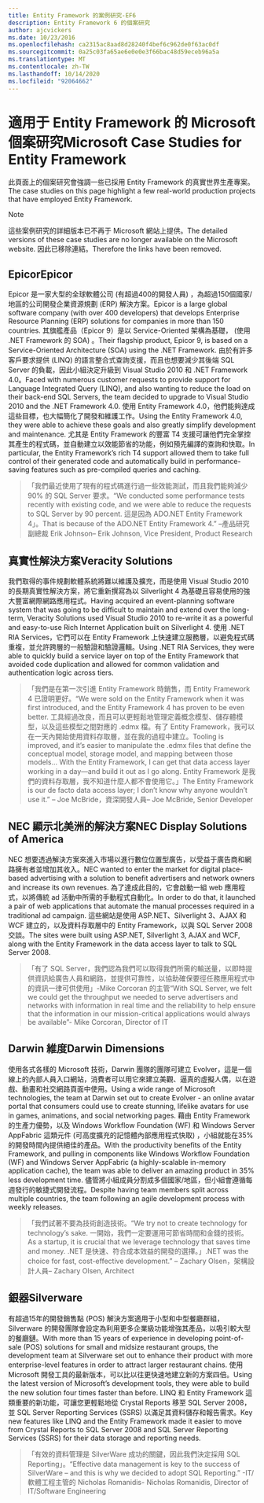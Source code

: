 ```yaml
---
title: Entity Framework 的案例研究-EF6
description: Entity Framework 6 的個案研究
author: ajcvickers
ms.date: 10/23/2016
ms.openlocfilehash: ca2315ac8aad8d28240f4bef6c962de0f63ac0df
ms.sourcegitcommit: 0a25c03fa65ae6e0e0e3f66bac48d59eceb96a5a
ms.translationtype: MT
ms.contentlocale: zh-TW
ms.lasthandoff: 10/14/2020
ms.locfileid: "92064662"
---
```

# <a name="microsoft-case-studies-for-entity-framework"></a><span data-ttu-id="42571-103">適用于 Entity Framework 的 Microsoft 個案研究</span><span class="sxs-lookup"><span data-stu-id="42571-103">Microsoft Case Studies for Entity Framework</span></span>
<span data-ttu-id="42571-104">此頁面上的個案研究會強調一些已採用 Entity Framework 的真實世界生產專案。</span><span class="sxs-lookup"><span data-stu-id="42571-104">The case studies on this page highlight a few real-world production projects that have employed Entity Framework.</span></span>
> [!NOTE]
> <span data-ttu-id="42571-105">這些案例研究的詳細版本已不再于 Microsoft 網站上提供。</span><span class="sxs-lookup"><span data-stu-id="42571-105">The detailed versions of these case studies are no longer available on the Microsoft website.</span></span> <span data-ttu-id="42571-106">因此已移除連結。</span><span class="sxs-lookup"><span data-stu-id="42571-106">Therefore the links have been removed.</span></span>

## <a name="epicor"></a><span data-ttu-id="42571-107">Epicor</span><span class="sxs-lookup"><span data-stu-id="42571-107">Epicor</span></span>
<span data-ttu-id="42571-108">Epicor 是一家大型的全球軟體公司 (有超過400的開發人員) ，為超過150個國家/地區的公司開發企業資源規劃 (ERP) 解決方案。</span><span class="sxs-lookup"><span data-stu-id="42571-108">Epicor is a large global software company (with over 400 developers) that develops Enterprise Resource Planning (ERP) solutions for companies in more than 150 countries.</span></span>
<span data-ttu-id="42571-109">其旗艦產品（Epicor 9）是以 Service-Oriented 架構為基礎， (使用 .NET Framework 的 SOA) 。</span><span class="sxs-lookup"><span data-stu-id="42571-109">Their flagship product, Epicor 9, is based on a Service-Oriented Architecture (SOA) using the .NET Framework.</span></span>
<span data-ttu-id="42571-110">由於有許多客戶要求提供 (LINQ) 的語言整合式查詢支援，而且也想要減少其後端 SQL Server 的負載，因此小組決定升級到 Visual Studio 2010 和 .NET Framework 4.0。</span><span class="sxs-lookup"><span data-stu-id="42571-110">Faced with numerous customer requests to provide support for Language Integrated Query (LINQ), and also wanting to reduce the load on their back-end SQL Servers, the team decided to upgrade to Visual Studio 2010 and the .NET Framework 4.0.</span></span>
<span data-ttu-id="42571-111">使用 Entity Framework 4.0，他們能夠達成這些目標，也大幅簡化了開發和維護工作。</span><span class="sxs-lookup"><span data-stu-id="42571-111">Using the Entity Framework 4.0, they were able to achieve these goals and also greatly simplify development and maintenance.</span></span>
<span data-ttu-id="42571-112">尤其是 Entity Framework 的豐富 T4 支援可讓他們完全掌控其產生的程式碼，並自動建立以效能節省的功能，例如預先編譯的查詢和快取。</span><span class="sxs-lookup"><span data-stu-id="42571-112">In particular, the Entity Framework’s rich T4 support allowed them to take full control of their generated code and automatically build in performance-saving features such as pre-compiled queries and caching.</span></span>

> <span data-ttu-id="42571-113">「我們最近使用了現有的程式碼進行過一些效能測試，而且我們能夠減少90% 的 SQL Server 要求。</span><span class="sxs-lookup"><span data-stu-id="42571-113">“We conducted some performance tests recently with existing code, and we were able to reduce the requests to SQL Server by 90 percent.</span></span>
<span data-ttu-id="42571-114">這是因為 ADO.NET Entity Framework 4」。</span><span class="sxs-lookup"><span data-stu-id="42571-114">That is because of the ADO.NET Entity Framework 4.”</span></span> <span data-ttu-id="42571-115">–產品研究副總裁 Erik Johnson</span><span class="sxs-lookup"><span data-stu-id="42571-115">– Erik Johnson, Vice President, Product Research</span></span>  

## <a name="veracity-solutions"></a><span data-ttu-id="42571-116">真實性解決方案</span><span class="sxs-lookup"><span data-stu-id="42571-116">Veracity Solutions</span></span>
<span data-ttu-id="42571-117">我們取得的事件規劃軟體系統將難以維護及擴充，而是使用 Visual Studio 2010 的長期真實性解決方案，將它重新撰寫為以 Silverlight 4 為基礎且容易使用的強大豐富網際網路應用程式。</span><span class="sxs-lookup"><span data-stu-id="42571-117">Having acquired an event-planning software system that was going to be difficult to maintain and extend over the long-term, Veracity Solutions used Visual Studio 2010 to re-write it as a powerful and easy-to-use Rich Internet Application built on Silverlight 4.</span></span>
<span data-ttu-id="42571-118">使用 .NET RIA Services，它們可以在 Entity Framework 上快速建立服務層，以避免程式碼重複，並允許跨層的一般驗證和驗證邏輯。</span><span class="sxs-lookup"><span data-stu-id="42571-118">Using .NET RIA Services, they were able to quickly build a service layer on top of the Entity Framework that avoided code duplication and allowed for common validation and authentication logic across tiers.</span></span>  

> <span data-ttu-id="42571-119">「我們是在第一次引進 Entity Framework 時銷售，而 Entity Framework 4 已證明更好。</span><span class="sxs-lookup"><span data-stu-id="42571-119">“We were sold on the Entity Framework when it was first introduced, and the Entity Framework 4 has proven to be even better.</span></span>
<span data-ttu-id="42571-120">工具經過改良，而且可以更輕鬆地管理定義概念模型、儲存體模型，以及這些模型之間對應的 .edmx 檔。有了 Entity Framework，我可以在一天內開始使用資料存取層，並在我的過程中建立。</span><span class="sxs-lookup"><span data-stu-id="42571-120">Tooling is improved, and it’s easier to manipulate the .edmx files that define the conceptual model, storage model, and mapping between those models... With the Entity Framework, I can get that data access layer working in a day—and build it out as I go along.</span></span>
<span data-ttu-id="42571-121">Entity Framework 是我們的資料存取層，我不知道什麼人都不會使用它。」</span><span class="sxs-lookup"><span data-stu-id="42571-121">The Entity Framework is our de facto data access layer; I don’t know why anyone wouldn’t use it.”</span></span> <span data-ttu-id="42571-122">– Joe McBride，資深開發人員</span><span class="sxs-lookup"><span data-stu-id="42571-122">– Joe McBride, Senior Developer</span></span>

## <a name="nec-display-solutions-of-america"></a><span data-ttu-id="42571-123">NEC 顯示北美洲的解決方案</span><span class="sxs-lookup"><span data-stu-id="42571-123">NEC Display Solutions of America</span></span>
<span data-ttu-id="42571-124">NEC 想要透過解決方案來進入市場以進行數位位置型廣告，以受益于廣告商和網路擁有者並增加其收入。</span><span class="sxs-lookup"><span data-stu-id="42571-124">NEC wanted to enter the market for digital place-based advertising with a solution to benefit advertisers and network owners and increase its own revenues.</span></span>
<span data-ttu-id="42571-125">為了達成此目的，它會啟動一組 web 應用程式，以將傳統 ad 活動中所需的手動程式自動化。</span><span class="sxs-lookup"><span data-stu-id="42571-125">In order to do that, it launched a pair of web applications that automate the manual processes required in a traditional ad campaign.</span></span>
<span data-ttu-id="42571-126">這些網站是使用 ASP.NET、Silverlight 3、AJAX 和 WCF 建立的，以及資料存取層中的 Entity Framework，以與 SQL Server 2008 交談。</span><span class="sxs-lookup"><span data-stu-id="42571-126">The sites were built using ASP.NET, Silverlight 3, AJAX and WCF, along with the Entity Framework in the data access layer to talk to SQL Server 2008.</span></span>

> <span data-ttu-id="42571-127">「有了 SQL Server，我們認為我們可以取得我們所需的輸送量，以即時提供資訊給廣告人員和網路，並提供可靠性，以協助確保要徑任務應用程式中的資訊一律可供使用」-Mike Corcoran 的主管</span><span class="sxs-lookup"><span data-stu-id="42571-127">“With SQL Server, we felt we could get the throughput we needed to serve advertisers and networks with information in real time and the reliability to help ensure that the information in our mission-critical applications would always be available”- Mike Corcoran, Director of IT</span></span>

## <a name="darwin-dimensions"></a><span data-ttu-id="42571-128">Darwin 維度</span><span class="sxs-lookup"><span data-stu-id="42571-128">Darwin Dimensions</span></span>
<span data-ttu-id="42571-129">使用各式各樣的 Microsoft 技術，Darwin 團隊的團隊可建立 Evolver，這是一個線上的內部人員入口網站，消費者可以用它來建立美觀、逼真的虛擬人偶，以在遊戲、動畫和社交網路頁面中使用。</span><span class="sxs-lookup"><span data-stu-id="42571-129">Using a wide range of Microsoft technologies, the team at Darwin set out to create Evolver - an online avatar portal that consumers could use to create stunning, lifelike avatars for use in games, animations, and social networking pages.</span></span>
<span data-ttu-id="42571-130">藉由 Entity Framework 的生產力優勢，以及 Windows Workflow Foundation (WF) 和 Windows Server AppFabric 這類元件 (可高度擴充的記憶體內部應用程式快取) ，小組就能在35% 的開發時間內提供絕佳的產品。</span><span class="sxs-lookup"><span data-stu-id="42571-130">With the productivity benefits of the Entity Framework, and pulling in components like Windows Workflow Foundation (WF) and Windows Server AppFabric (a highly-scalable in-memory application cache), the team was able to deliver an amazing product in 35% less development time.</span></span>
<span data-ttu-id="42571-131">儘管將小組成員分割成多個國家/地區，但小組會遵循每週發行的敏捷式開發流程。</span><span class="sxs-lookup"><span data-stu-id="42571-131">Despite having team members split across multiple countries, the team following an agile development process with weekly releases.</span></span>

 > <span data-ttu-id="42571-132">「我們試著不要為技術創造技術。</span><span class="sxs-lookup"><span data-stu-id="42571-132">“We try not to create technology for technology’s sake.</span></span> <span data-ttu-id="42571-133">一開始，我們一定要運用可節省時間和金錢的技術。</span><span class="sxs-lookup"><span data-stu-id="42571-133">As a startup, it is crucial that we leverage technology that saves time and money.</span></span>
 <span data-ttu-id="42571-134">.NET 是快速、符合成本效益的開發的選擇。」</span><span class="sxs-lookup"><span data-stu-id="42571-134">.NET was the choice for fast, cost-effective development.”</span></span> <span data-ttu-id="42571-135">– Zachary Olsen，架構設計人員</span><span class="sxs-lookup"><span data-stu-id="42571-135">– Zachary Olsen, Architect</span></span>  

## <a name="silverware"></a><span data-ttu-id="42571-136">銀器</span><span class="sxs-lookup"><span data-stu-id="42571-136">Silverware</span></span>
<span data-ttu-id="42571-137">有超過15年的開發銷售點 (POS) 解決方案適用于小型和中型餐廳群組，Silverware 的開發團隊會設定為利用更多企業級功能增強其產品，以吸引較大型的餐廳鏈。</span><span class="sxs-lookup"><span data-stu-id="42571-137">With more than 15 years of experience in developing point-of-sale (POS) solutions for small and midsize restaurant groups, the development team at Silverware set out to enhance their product with more enterprise-level features in order to attract larger restaurant chains.</span></span>
<span data-ttu-id="42571-138">使用 Microsoft 開發工具的最新版本，可以比以往更快速地建立新的方案四倍。</span><span class="sxs-lookup"><span data-stu-id="42571-138">Using the latest version of Microsoft’s development tools, they were able to build the new solution four times faster than before.</span></span>
<span data-ttu-id="42571-139">LINQ 和 Entity Framework 這類重要的新功能，可讓您更輕鬆地從 Crystal Reports 移至 SQL Server 2008，並 SQL Server Reporting Services (SSRS) 以滿足其資料儲存和報告需求。</span><span class="sxs-lookup"><span data-stu-id="42571-139">Key new features like LINQ and the Entity Framework made it easier to move from Crystal Reports to SQL Server 2008 and SQL Server Reporting Services (SSRS) for their data storage and reporting needs.</span></span>

> <span data-ttu-id="42571-140">「有效的資料管理是 SilverWare 成功的關鍵，因此我們決定採用 SQL Reporting」。</span><span class="sxs-lookup"><span data-stu-id="42571-140">“Effective data management is key to the success of SilverWare – and this is why we decided to adopt SQL Reporting.”</span></span> <span data-ttu-id="42571-141">-IT/軟體工程主管的 Nicholas Romanidis</span><span class="sxs-lookup"><span data-stu-id="42571-141">- Nicholas Romanidis, Director of IT/Software Engineering</span></span>
